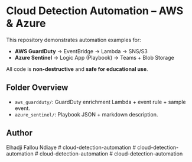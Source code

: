 # Cloud Detection Automation – AWS & Azure

This repository demonstrates automation examples for:
- **AWS GuardDuty** → EventBridge → Lambda → SNS/S3
- **Azure Sentinel** → Logic App (Playbook) → Teams + Blob Storage

All code is **non-destructive** and **safe for educational use**.

## Folder Overview
- `aws_guardduty/`: GuardDuty enrichment Lambda + event rule + sample event.
- `azure_sentinel/`: Playbook JSON + markdown description.

## Author
Elhadji Fallou Ndiaye
#   c l o u d - d e t e c t i o n - a u t o m a t i o n  
 #   c l o u d - d e t e c t i o n - a u t o m a t i o n  
 #   c l o u d - d e t e c t i o n - a u t o m a t i o n  
 #   c l o u d - d e t e c t i o n - a u t o m a t i o n  
 